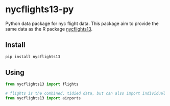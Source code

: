 # nycflights13-py

Python data package for nyc flight data. This package aim to provide the same
data as the R package [nycflights13](https://github.com/hadley/nycflights13).

## Install

```bash
pip install nycflights13
```

## Using

```python
from nycflights13 import flights

# flights is the combined, tidied data, but can also import individual pieces..
from nycflights13 import airports
```

